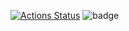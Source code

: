 [![Actions Status](https://github.com/bitbxl/nfrotz/workflows/Test/badge.svg)](https://github.com/bitbxl/nfrotz/actions) ![badge](https://img.shields.io/endpoint?url=https://gist.githubusercontent.com/bitbxl/554394d67973a35b66f7b60a24fa0950/raw/frotzer-coverage.json)
